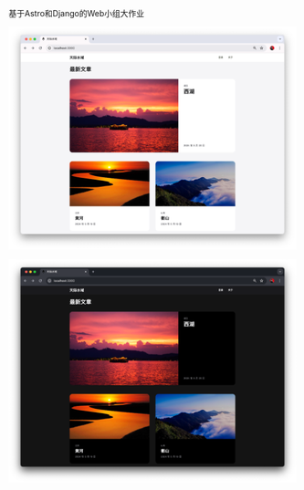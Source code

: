 基于Astro和Django的Web小组大作业

![浅色模式](astro/public/preview/img.png)

![深色模式](astro/public/preview/img_1.png)